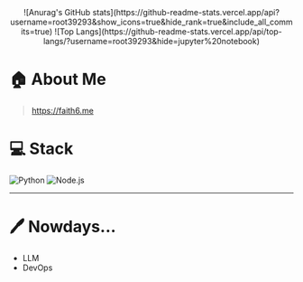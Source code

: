 <center>
![Anurag's GitHub stats](https://github-readme-stats.vercel.app/api?username=root39293&show_icons=true&hide_rank=true&include_all_commits=true)
![Top Langs](https://github-readme-stats.vercel.app/api/top-langs/?username=root39293&hide=jupyter%20notebook)
</center>

# 🏠 About Me
> https://faith6.me


# 💻 Stack

![Python](https://img.shields.io/badge/Python-3776AB?style=for-the-badge&logo=python&logoColor=white)
![Node.js](https://img.shields.io/badge/Node.js-339933?style=for-the-badge&logo=node.js&logoColor=white)

---


# 🖊️ Nowdays... 

- LLM
- DevOps




